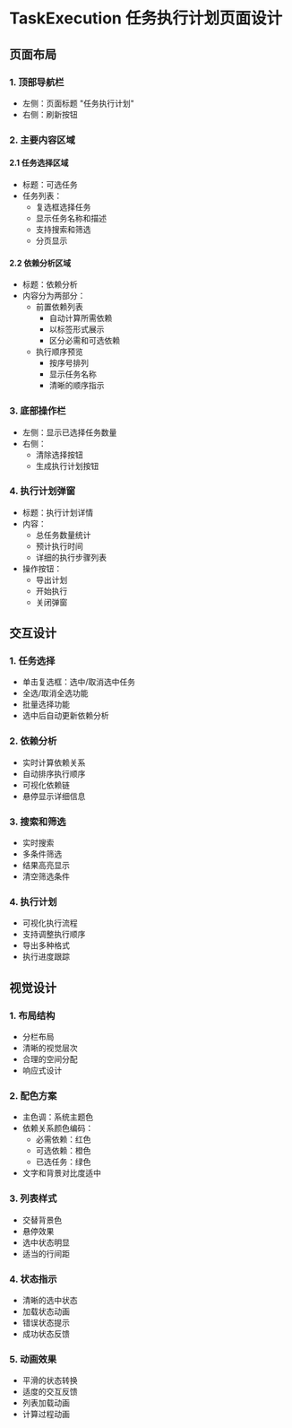 # TaskExecution 任务执行计划页面设计

## 页面布局

### 1. 顶部导航栏
- 左侧：页面标题 "任务执行计划"
- 右侧：刷新按钮

### 2. 主要内容区域
#### 2.1 任务选择区域
- 标题：可选任务
- 任务列表：
  - 复选框选择任务
  - 显示任务名称和描述
  - 支持搜索和筛选
  - 分页显示

#### 2.2 依赖分析区域
- 标题：依赖分析
- 内容分为两部分：
  - 前置依赖列表
    - 自动计算所需依赖
    - 以标签形式展示
    - 区分必需和可选依赖
  - 执行顺序预览
    - 按序号排列
    - 显示任务名称
    - 清晰的顺序指示

### 3. 底部操作栏
- 左侧：显示已选择任务数量
- 右侧：
  - 清除选择按钮
  - 生成执行计划按钮

### 4. 执行计划弹窗
- 标题：执行计划详情
- 内容：
  - 总任务数量统计
  - 预计执行时间
  - 详细的执行步骤列表
- 操作按钮：
  - 导出计划
  - 开始执行
  - 关闭弹窗

## 交互设计

### 1. 任务选择
- 单击复选框：选中/取消选中任务
- 全选/取消全选功能
- 批量选择功能
- 选中后自动更新依赖分析

### 2. 依赖分析
- 实时计算依赖关系
- 自动排序执行顺序
- 可视化依赖链
- 悬停显示详细信息

### 3. 搜索和筛选
- 实时搜索
- 多条件筛选
- 结果高亮显示
- 清空筛选条件

### 4. 执行计划
- 可视化执行流程
- 支持调整执行顺序
- 导出多种格式
- 执行进度跟踪

## 视觉设计

### 1. 布局结构
- 分栏布局
- 清晰的视觉层次
- 合理的空间分配
- 响应式设计

### 2. 配色方案
- 主色调：系统主题色
- 依赖关系颜色编码：
  - 必需依赖：红色
  - 可选依赖：橙色
  - 已选任务：绿色
- 文字和背景对比度适中

### 3. 列表样式
- 交替背景色
- 悬停效果
- 选中状态明显
- 适当的行间距

### 4. 状态指示
- 清晰的选中状态
- 加载状态动画
- 错误状态提示
- 成功状态反馈

### 5. 动画效果
- 平滑的状态转换
- 适度的交互反馈
- 列表加载动画
- 计算过程动画 